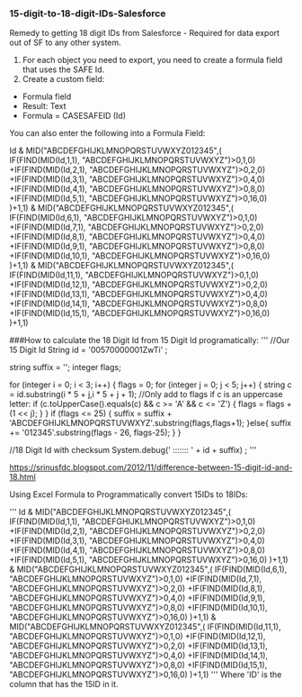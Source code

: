 ### 15-digit-to-18-digit-IDs-Salesforce
Remedy to getting 18 digit IDs from Salesforce - Required for data export out of SF to any other system.

1.  For each object you need to export, you need to create a formula field that uses the SAFE Id.
2.  Create a custom field:
  - Formula field
  - Result: Text
  - Formula = CASESAFEID (Id)


You can also enter the following into a Formula Field:

Id & MID("ABCDEFGHIJKLMNOPQRSTUVWXYZ012345",(     IF(FIND(MID(Id,1,1), "ABCDEFGHIJKLMNOPQRSTUVWXYZ")>0,1,0)     +IF(FIND(MID(Id,2,1), "ABCDEFGHIJKLMNOPQRSTUVWXYZ")>0,2,0)     +IF(FIND(MID(Id,3,1), "ABCDEFGHIJKLMNOPQRSTUVWXYZ")>0,4,0)     +IF(FIND(MID(Id,4,1), "ABCDEFGHIJKLMNOPQRSTUVWXYZ")>0,8,0)     +IF(FIND(MID(Id,5,1), "ABCDEFGHIJKLMNOPQRSTUVWXYZ")>0,16,0)     )+1,1) & MID("ABCDEFGHIJKLMNOPQRSTUVWXYZ012345",(     IF(FIND(MID(Id,6,1), "ABCDEFGHIJKLMNOPQRSTUVWXYZ")>0,1,0)     +IF(FIND(MID(Id,7,1), "ABCDEFGHIJKLMNOPQRSTUVWXYZ")>0,2,0)     +IF(FIND(MID(Id,8,1), "ABCDEFGHIJKLMNOPQRSTUVWXYZ")>0,4,0)     +IF(FIND(MID(Id,9,1), "ABCDEFGHIJKLMNOPQRSTUVWXYZ")>0,8,0)     +IF(FIND(MID(Id,10,1), "ABCDEFGHIJKLMNOPQRSTUVWXYZ")>0,16,0)     )+1,1) & MID("ABCDEFGHIJKLMNOPQRSTUVWXYZ012345",(     IF(FIND(MID(Id,11,1), "ABCDEFGHIJKLMNOPQRSTUVWXYZ")>0,1,0)     +IF(FIND(MID(Id,12,1), "ABCDEFGHIJKLMNOPQRSTUVWXYZ")>0,2,0)     +IF(FIND(MID(Id,13,1), "ABCDEFGHIJKLMNOPQRSTUVWXYZ")>0,4,0)     +IF(FIND(MID(Id,14,1), "ABCDEFGHIJKLMNOPQRSTUVWXYZ")>0,8,0)     +IF(FIND(MID(Id,15,1), "ABCDEFGHIJKLMNOPQRSTUVWXYZ")>0,16,0)     )+1,1)

###How to calculate the 18 Digit Id from 15 Digit Id programatically:
'''
//Our 15 Digit Id
String id = '00570000001ZwTi' ;

string suffix = '';
integer flags;

for (integer i = 0; i < 3; i++) {
          flags = 0;
          for (integer j = 0; j < 5; j++) {
               string c = id.substring(i * 5 + j,i * 5 + j + 1);
               //Only add to flags if c is an uppercase letter:
               if (c.toUpperCase().equals(c) && c >= 'A' && c <= 'Z') {
                    flags = flags + (1 << j);
               }
          }
          if (flags <= 25) {
               suffix = suffix + 'ABCDEFGHIJKLMNOPQRSTUVWXYZ'.substring(flags,flags+1);
          }else{
              suffix += '012345'.substring(flags - 26, flags-25);
          }
     }

//18 Digit Id with checksum
System.debug(' ::::::: ' + id + suffix) ;
'''

https://srinusfdc.blogspot.com/2012/11/difference-between-15-digit-id-and-18.html


Using Excel Formula to Programmatically convert 15IDs to 18IDs:

'''
Id
& MID("ABCDEFGHIJKLMNOPQRSTUVWXYZ012345",(
    IF(FIND(MID(Id,1,1), "ABCDEFGHIJKLMNOPQRSTUVWXYZ")>0,1,0)
    +IF(FIND(MID(Id,2,1), "ABCDEFGHIJKLMNOPQRSTUVWXYZ")>0,2,0)
    +IF(FIND(MID(Id,3,1), "ABCDEFGHIJKLMNOPQRSTUVWXYZ")>0,4,0)
    +IF(FIND(MID(Id,4,1), "ABCDEFGHIJKLMNOPQRSTUVWXYZ")>0,8,0)
    +IF(FIND(MID(Id,5,1), "ABCDEFGHIJKLMNOPQRSTUVWXYZ")>0,16,0)
    )+1,1)
& MID("ABCDEFGHIJKLMNOPQRSTUVWXYZ012345",(
    IF(FIND(MID(Id,6,1), "ABCDEFGHIJKLMNOPQRSTUVWXYZ")>0,1,0)
    +IF(FIND(MID(Id,7,1), "ABCDEFGHIJKLMNOPQRSTUVWXYZ")>0,2,0)
    +IF(FIND(MID(Id,8,1), "ABCDEFGHIJKLMNOPQRSTUVWXYZ")>0,4,0)
    +IF(FIND(MID(Id,9,1), "ABCDEFGHIJKLMNOPQRSTUVWXYZ")>0,8,0)
    +IF(FIND(MID(Id,10,1), "ABCDEFGHIJKLMNOPQRSTUVWXYZ")>0,16,0)
    )+1,1)
& MID("ABCDEFGHIJKLMNOPQRSTUVWXYZ012345",(
    IF(FIND(MID(Id,11,1), "ABCDEFGHIJKLMNOPQRSTUVWXYZ")>0,1,0)
    +IF(FIND(MID(Id,12,1), "ABCDEFGHIJKLMNOPQRSTUVWXYZ")>0,2,0)
    +IF(FIND(MID(Id,13,1), "ABCDEFGHIJKLMNOPQRSTUVWXYZ")>0,4,0)
    +IF(FIND(MID(Id,14,1), "ABCDEFGHIJKLMNOPQRSTUVWXYZ")>0,8,0)
    +IF(FIND(MID(Id,15,1), "ABCDEFGHIJKLMNOPQRSTUVWXYZ")>0,16,0)
    )+1,1)
'''
    Where 'ID' is the column that has the 15ID in it.

